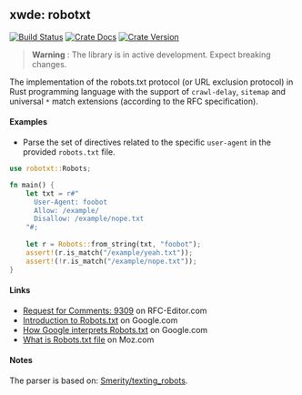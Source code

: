 ## xwde: robotxt

[![Build Status][action-badge]][action-url]
[![Crate Docs][docs-badge]][docs-url]
[![Crate Version][crates-badge]][crates-url]

[action-badge]: https://img.shields.io/github/actions/workflow/status/xwde/robotxt/build.yaml?branch=main&label=build&logo=github&style=for-the-badge
[action-url]: https://github.com/xwde/robotxt/actions/workflows/build.yaml
[crates-badge]: https://img.shields.io/crates/v/robotxt.svg?logo=rust&style=for-the-badge
[crates-url]: https://crates.io/crates/robotxt
[docs-badge]: https://img.shields.io/docsrs/robotxt?logo=Docs.rs&style=for-the-badge
[docs-url]: http://docs.rs/robotxt

> **Warning** : The library is in active development. Expect breaking changes.

The implementation of the robots.txt protocol (or URL exclusion protocol) in
Rust programming language with the support of `crawl-delay`, `sitemap` and
universal `*` match extensions (according to the RFC specification).

#### Examples

- Parse the set of directives related to the specific `user-agent` in the
  provided `robots.txt` file.

```rust
use robotxt::Robots;

fn main() {
    let txt = r#"
      User-Agent: foobot
      Allow: /example/
      Disallow: /example/nope.txt
    "#;
    
    let r = Robots::from_string(txt, "foobot");
    assert!(r.is_match("/example/yeah.txt"));
    assert!(!r.is_match("/example/nope.txt"));
}
```

#### Links

- [Request for Comments: 9309](https://www.rfc-editor.org/rfc/rfc9309.txt) on
  RFC-Editor.com
- [Introduction to Robots.txt](https://developers.google.com/search/docs/crawling-indexing/robots/intro)
  on Google.com
- [How Google interprets Robots.txt](https://developers.google.com/search/docs/crawling-indexing/robots/robots_txt)
  on Google.com
- [What is Robots.txt file](https://moz.com/learn/seo/robotstxt) on Moz.com

#### Notes

The parser is based on:
[Smerity/texting_robots](https://github.com/Smerity/texting_robots).

